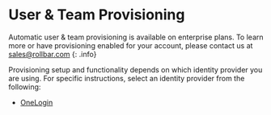 # User & Team Provisioning

Automatic user & team provisioning is available on enterprise plans.  To learn more or have provisioning enabled for your account, please contact us at <a href="mailto:sales@rollbar.com">sales@rollbar.com</a>
{: .info}

Provisioning setup and functionality depends on which identity provider you are using.  For specific instructions, select an identity provider from the following:

* [OneLogin](/docs/onelogin#enable-provisioning)
